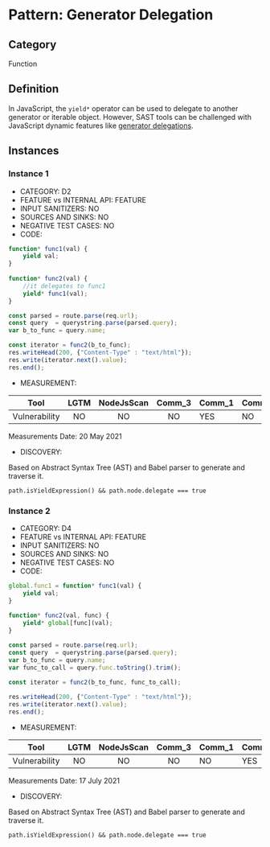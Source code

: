 # Pattern: Generator Delegation

## Category

Function

## Definition

In JavaScript, the `yield*` operator can be used to delegate to another generator or iterable object. However, SAST tools can be challenged with JavaScript dynamic features like [generator delegations](https://developer.mozilla.org/en-US/docs/Web/JavaScript/Reference/Operators/yield*).

## Instances

### Instance 1

- CATEGORY: D2
- FEATURE vs INTERNAL API: FEATURE
- INPUT SANITIZERS: NO
- SOURCES AND SINKS: NO
- NEGATIVE TEST CASES: NO
- CODE:


```javascript
function* func1(val) {
    yield val;
}
  
function* func2(val) {
    //it delegates to func1
    yield* func1(val);
}

const parsed = route.parse(req.url);
const query  = querystring.parse(parsed.query);
var b_to_func = query.name;

const iterator = func2(b_to_func);
res.writeHead(200, {"Content-Type" : "text/html"});
res.write(iterator.next().value);	
res.end();
```

- MEASUREMENT:

|     Tool      | LGTM | NodeJsScan | Comm_3 | Comm_1 | Comm_2 | Vulnerable |
| :-----------: | :--: | :--------: | :------: | ------- | --------- | ---------- |
| Vulnerability | NO   |    NO      |    NO   |    YES  |    NO     | YES        |
Measurements Date: 20 May 2021

- DISCOVERY:

Based on Abstract Syntax Tree (AST) and Babel parser to generate and traverse it.

```
path.isYieldExpression() && path.node.delegate === true
```


### Instance 2

- CATEGORY: D4
- FEATURE vs INTERNAL API: FEATURE
- INPUT SANITIZERS: NO
- SOURCES AND SINKS: NO
- NEGATIVE TEST CASES: NO
- CODE:

```javascript
global.func1 = function* func1(val) {
    yield val;
}
  
function* func2(val, func) {
    yield* global[func](val);
}

const parsed = route.parse(req.url);
const query  = querystring.parse(parsed.query);
var b_to_func = query.name;
var func_to_call = query.func.toString().trim();

const iterator = func2(b_to_func, func_to_call);
        
res.writeHead(200, {"Content-Type" : "text/html"});
res.write(iterator.next().value);	
res.end();
```

- MEASUREMENT:

|     Tool      | LGTM | NodeJsScan | Comm_3 | Comm_1 | Comm_2 | Vulnerable |
| :-----------: | :--: | :--------: | :------: | ------- | --------- | ---------- |
| Vulnerability |  NO  |      NO    |    NO   |    NO   |    YES     | YES        |
Measurements Date: 17 July 2021

- DISCOVERY:

Based on Abstract Syntax Tree (AST) and Babel parser to generate and traverse it.

```
path.isYieldExpression() && path.node.delegate === true
```



